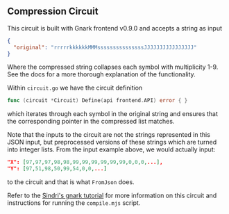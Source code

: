 ## Compression Circuit

This circuit is built with Gnark frontend v0.9.0 and accepts a string as input

```json
{
  "original": "rrrrrkkkkkkMMMsssssssssssssssJJJJJJJJJJJJJJJJ"
}
```

Where the compressed string collapses each symbol with multiplicity 1-9.
See the docs for a more thorough explanation of the functionality.

Within `circuit.go` we have the circuit definition

```go
func (circuit *Circuit) Define(api frontend.API) error { }
```

which iterates through each symbol in the original string and ensures that the corresponding pointer in the compressed list matches.

Note that the inputs to the circuit are not the strings represented in this JSON input, but preprocessed versions of these strings which are turned into integer lists.
From the input example above, we would actually input:

```json
"X": [97,97,97,98,98,99,99,99,99,99,99,0,0,0,...],
"Y": [97,51,98,50,99,54,0,0,...]
```

to the circuit and that is what `FromJson` does.

Refer to the [Sindri's gnark tutorial](https://sindri-labs.github.io/docs/forge/api-tutorials/gnark/) for more information on this circuit and instructions for running the `compile.mjs` script.
